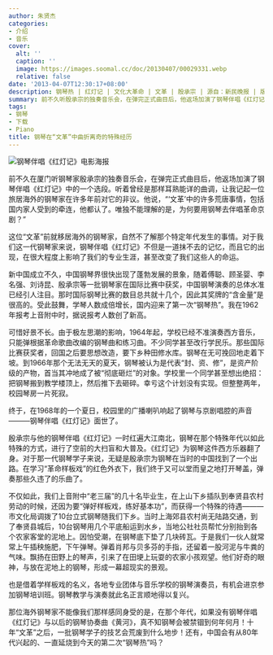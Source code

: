 ```yaml
---
author: 朱贤杰
categories:
- 介绍
- 音乐
cover:
  alt: ''
  caption: ''
  image: https://images.soomal.cc/doc/20130407/00029331.webp
  relative: false
date: '2013-04-07T12:30:17+08:00'
description: 钢琴热 | 红灯记 | 文化大革命 | 文革 | 殷承宗 | 源自：新民晚报 | 版权：转载 |  平均/总评分：08.20/41
summary: 前不久听殷承宗的独奏音乐会，在弹完正式曲目后，他返场加演了钢琴伴唱《红灯记》中的一个选段。听着曾经是那样耳熟能详的曲调，让我记起一位旅居海外的钢琴家在许多年前对它的非议。他说，“‘文革’中的许多荒唐事情，包括国内家人受到的牵连，他都认了。唯独不能理解的是，为何要用钢琴去伴唱革命京剧？”
tags:
- 钢琴
- 下载
- Piano
title: 钢琴在“文革”中曲折离奇的特殊经历
---
```


![钢琴伴唱《红灯记》电影海报](https://images.soomal.cc/doc/20130407/00029331.webp)



前不久在厦门听钢琴家殷承宗的独奏音乐会，在弹完正式曲目后，他返场加演了钢琴伴唱《红灯记》中的一个选段。听着曾经是那样耳熟能详的曲调，让我记起一位旅居海外的钢琴家在许多年前对它的非议。他说，“‘文革’中的许多荒唐事情，包括国内家人受到的牵连，他都认了。唯独不能理解的是，为何要用钢琴去伴唱革命京剧？”

这位“文革”前就移居海外的钢琴家，自然不了解那个特定年代发生的事情。对于我们这一代钢琴家来说，钢琴伴唱《红灯记》不但是一道抹不去的记忆，而且它的出现，在很大程度上影响了我们的专业生涯，甚至改变了我们这些人的命运。

新中国成立不久，中国钢琴界很快出现了蓬勃发展的景象，随着傅聪、顾圣婴、李名强、刘诗昆、殷承宗等一批钢琴家在国际比赛中获奖，中国钢琴演奏的总体水准已经引人注目。那时国际钢琴比赛的数目总共就十几个，因此其奖牌的“含金量”是很高的。受此鼓舞，学琴人数成倍增长，国内迎来了第一次“钢琴热”。我在1962年报考上音附中时，据说报考人数创了新高。

可惜好景不长。由于极左思潮的影响，1964年起，学校已经不准演奏西方音乐，只能弹根据革命歌曲改编的钢琴曲和练习曲。不少同学甚至改行学民乐。那些国际比赛获奖者，回国之后要思想改造，要下乡种田修水库。钢琴在无可挽回地走着下坡。到1966年那个无法无天的夏天，钢琴被认为是代表“封、资、修”，是资产阶级的产物，首当其冲地成了被“彻底砸烂”的对象。学校里一个同学甚至想出绝招：把钢琴搬到教学楼顶上，然后推下去砸碎。幸亏这个计划没有实现。但整整两年，校园琴房一片死寂。

终于，在1968年的一个夏日，校园里的广播喇叭响起了钢琴与京剧唱腔的声音―――钢琴伴唱《红灯记》面世了。

殷承宗与他的钢琴伴唱《红灯记》一时红遍大江南北，钢琴在那个特殊年代以如此特殊的方式，进行了空前的大扫盲和大普及。《红灯记》为钢琴这件西方乐器翻了身。对于那一代钢琴学子来说，无疑是殷承宗为钢琴在当时的中国找到了一个出路。在学习“革命样板戏”的红色外衣下，我们终于又可以堂而皇之地打开琴盖，弹奏那些久违了的乐曲了。

不仅如此，我们上音附中“老三届”的几十名毕业生，在上山下乡插队到奉贤县农村劳动的时候，还因为要“弹好样板戏，练好基本功”，而获得一个特殊的待遇―――市文化局调拨了10台立式钢琴随我们下乡。当时上海郊县农村尚无陆路交通，到了奉贤县城后，10台钢琴用几个平底船运到水乡，当地公社社员帮忙分别抬到各个农家客堂的泥地上。因怕受潮，在钢琴底下垫了几块砖瓦。于是我们一伙人就常常上午插秧施肥，下午弹琴。弹着肖邦与贝多芬的手指，还留着一股河泥与牛粪的气味。飘扬在田野上的琴声，引来了在田埂上玩耍的农家小孩观望。他们好奇的眼神，与放在泥地上的钢琴，形成一幕超现实的景观。

也是借着学样板戏的名义，各地专业团体与音乐学校的钢琴演奏员，有机会进京参加钢琴培训班。钢琴教学与演奏就此名正言顺地得以复兴。

那位海外钢琴家不能像我们那样感同身受的是，在那个年代，如果没有钢琴伴唱《红灯记》与以后的钢琴协奏曲《黄河》，真不知钢琴会被禁锢到何年何月！十年“文革”之后，一批钢琴学子的技艺会荒废到什么地步！还有，中国会有从80年代兴起的、一直延烧到今天的第二次“钢琴热”吗？